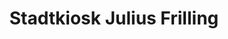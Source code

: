 ---
title: "Stadtkiosk Julius Frilling"
url: /lingen-ems/stadtkiosk-julius-frilling/
shop: Kiosk
---